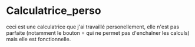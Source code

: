 # Calculatrice_perso
ceci est une calculatrice que j'ai travaillé personellement, elle n'est pas parfaite (notamment le bouton = qui ne permet pas d'enchaîner les calculs) mais elle est fonctionnelle.
